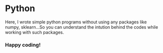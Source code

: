 # Python
Here, I wrote simple python programs without using any packages like numpy, sklearn...So you can understand the intution behind the codes while working with such packages.
### Happy coding!
